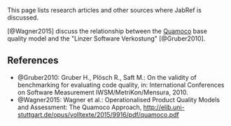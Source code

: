 This page lists research articles and other sources where JabRef is discussed.

[@Wagner2015] discuss the relationship between the [Quamoco](http://www.quamoco.de/) base quality model and the "Linzer Software Verkostung" [@Gruber2010].

## References
* @Gruber2010: Gruber H., Plösch R., Saft M.: On the validity of benchmarking for evaluating code quality, in: International Conferences on Software Measurement IWSM/MetriKon/Mensura, 2010. 
* @Wagner2015: Wagner et al.: Operationalised Product Quality Models and Assessment:
The Quamoco Approach, http://elib.uni-stuttgart.de/opus/volltexte/2015/9916/pdf/quamoco.pdf